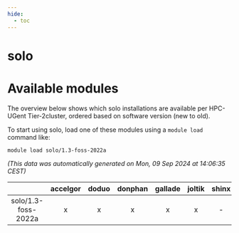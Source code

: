 ```yaml
---
hide:
  - toc
---
```


solo
====

# Available modules


The overview below shows which solo installations are available per HPC-UGent Tier-2cluster, ordered based on software version (new to old).

To start using solo, load one of these modules using a `module load` command like:

```shell
module load solo/1.3-foss-2022a
```

*(This data was automatically generated on Mon, 09 Sep 2024 at 14:06:35 CEST)*  

| |accelgor|doduo|donphan|gallade|joltik|shinx|skitty|
| :---: | :---: | :---: | :---: | :---: | :---: | :---: | :---: |
|solo/1.3-foss-2022a|x|x|x|x|x|-|x|
